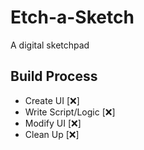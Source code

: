 # Etch-a-Sketch
A digital sketchpad

## Build Process
- Create UI [❌]
- Write Script/Logic [❌]
- Modify UI [❌]
- Clean Up [❌]